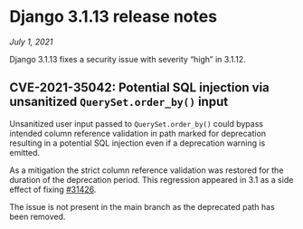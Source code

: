 # Django 3.1.13 release notes

*July 1, 2021*

Django 3.1.13 fixes a security issue with severity “high” in 3.1.12.

## CVE-2021-35042: Potential SQL injection via unsanitized `QuerySet.order_by()` input

Unsanitized user input passed to `QuerySet.order_by()` could bypass intended
column reference validation in path marked for deprecation resulting in a
potential SQL injection even if a deprecation warning is emitted.

As a mitigation the strict column reference validation was restored for the
duration of the deprecation period. This regression appeared in 3.1 as a side
effect of fixing [#31426](https://code.djangoproject.com/ticket/31426).

The issue is not present in the main branch as the deprecated path has been
removed.

